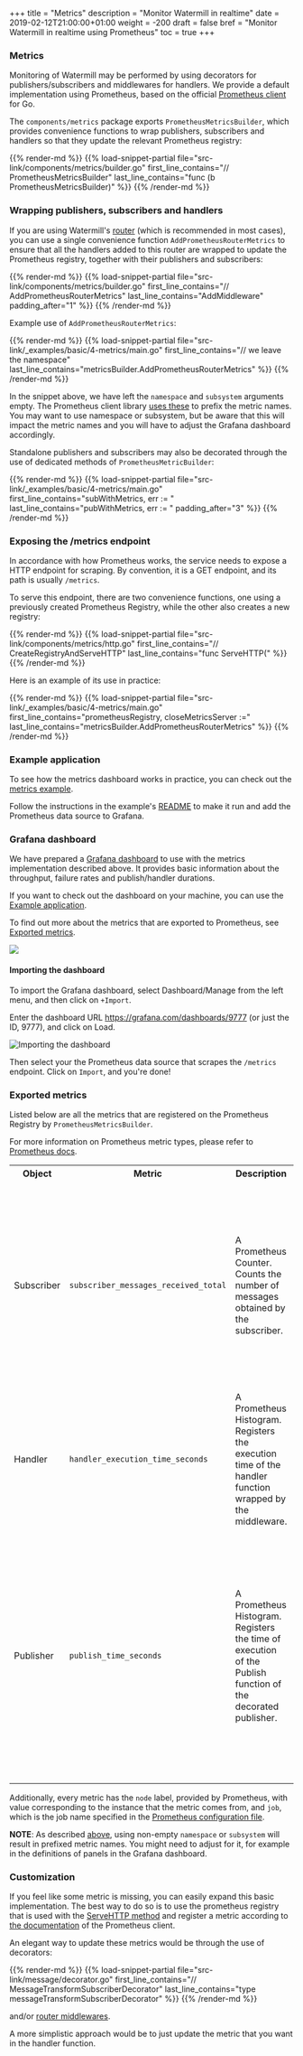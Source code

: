 +++
title = "Metrics"
description = "Monitor Watermill in realtime"
date = 2019-02-12T21:00:00+01:00
weight = -200
draft = false
bref = "Monitor Watermill in realtime using Prometheus"
toc = true
+++

### Metrics

Monitoring of Watermill may be performed by using decorators for publishers/subscribers and middlewares for handlers. 
We provide a default implementation using Prometheus, based on the official [Prometheus client](https://github.com/prometheus/client_golang) for Go.

The `components/metrics` package exports `PrometheusMetricsBuilder`, which provides convenience functions to wrap publishers, subscribers and handlers so that they update the relevant Prometheus registry:

{{% render-md %}}
{{% load-snippet-partial file="src-link/components/metrics/builder.go" first_line_contains="// PrometheusMetricsBuilder" last_line_contains="func (b PrometheusMetricsBuilder)" %}}
{{% /render-md %}}

### Wrapping publishers, subscribers and handlers

If you are using Watermill's [router](/docs/messages-router) (which is recommended in most cases), you can use a single convenience function `AddPrometheusRouterMetrics` to ensure that all the handlers added to this router are wrapped to update the Prometheus registry, together with their publishers and subscribers:

{{% render-md %}}
{{% load-snippet-partial file="src-link/components/metrics/builder.go" first_line_contains="// AddPrometheusRouterMetrics" last_line_contains="AddMiddleware" padding_after="1" %}}
{{% /render-md %}}

Example use of `AddPrometheusRouterMetrics`:

{{% render-md %}}
{{% load-snippet-partial file="src-link/_examples/basic/4-metrics/main.go" first_line_contains="// we leave the namespace" last_line_contains="metricsBuilder.AddPrometheusRouterMetrics" %}}
{{% /render-md %}}

In the snippet above, we have left the `namespace` and `subsystem` arguments empty. The Prometheus client library [uses these](https://godoc.org/github.com/prometheus/client_golang/prometheus#BuildFQName) to prefix the metric names. You may want to use namespace or subsystem, but be aware that this will impact the metric names and you will have to adjust the Grafana dashboard accordingly.

Standalone publishers and subscribers may also be decorated through the use of dedicated methods of `PrometheusMetricBuilder`:

{{% render-md %}}
{{% load-snippet-partial file="src-link/_examples/basic/4-metrics/main.go" first_line_contains="subWithMetrics, err := " last_line_contains="pubWithMetrics, err := " padding_after="3" %}}
{{% /render-md %}}

### Exposing the /metrics endpoint

In accordance with how Prometheus works, the service needs to expose a HTTP endpoint for scraping. By convention, it is a GET endpoint, and its path is usually `/metrics`.

To serve this endpoint, there are two convenience functions, one using a previously created Prometheus Registry, while the other also creates a new registry:

{{% render-md %}}
{{% load-snippet-partial file="src-link/components/metrics/http.go" first_line_contains="// CreateRegistryAndServeHTTP" last_line_contains="func ServeHTTP(" %}}
{{% /render-md %}}

Here is an example of its use in practice:

{{% render-md %}}
{{% load-snippet-partial file="src-link/_examples/basic/4-metrics/main.go" first_line_contains="prometheusRegistry, closeMetricsServer :=" last_line_contains="metricsBuilder.AddPrometheusRouterMetrics" %}}
{{% /render-md %}}

### Example application

To see how the metrics dashboard works in practice, you can check out the [metrics example](https://github.com/ascendsoftware/watermill/tree/master/_examples/basic/4-metrics). 

Follow the instructions in the example's [README](https://github.com/ascendsoftware/watermill/blob/master/_examples/basic/4-metrics/README.md) to make it run and add the Prometheus data source to Grafana.

### Grafana dashboard

We have prepared a [Grafana dashboard](https://grafana.com/grafana/dashboards/9777-watermill/) to use with the metrics implementation described above. It provides basic information about the throughput, failure rates and publish/handler durations.

If you want to check out the dashboard on your machine, you can use the [Example application](#example-application).

To find out more about the metrics that are exported to Prometheus, see [Exported metrics](#exported-metrics).

<a target="_blank" href="https://threedots.tech/watermill-io/grafana_dashboard.png"><img src="https://threedots.tech/watermill-io/grafana_dashboard_small.png" /></a>

#### Importing the dashboard

To import the Grafana dashboard, select Dashboard/Manage from the left menu, and then click on `+Import`.

Enter the dashboard URL https://grafana.com/dashboards/9777 (or just the ID, 9777), and click on Load.

![Importing the dashboard](https://threedots.tech/watermill-io/grafana_import_dashboard.png)

Then select your the Prometheus data source that scrapes the `/metrics` endpoint. Click on `Import`, and you're done!

### Exported metrics

Listed below are all the metrics that are registered on the Prometheus Registry by `PrometheusMetricsBuilder`.
 
For more information on Prometheus metric types, please refer to [Prometheus docs](https://prometheus.io/docs/concepts/metric_types).
 
<table>
  <tr>
    <th>Object</th>
    <th>Metric</th>
    <th>Description</th>
    <th>Labels/Values</th>
  </tr>
  <tr>
    <td rowspan="3">Subscriber</td>
    <td rowspan="3"><code>subscriber_messages_received_total</code></td>
    <td rowspan="3">A Prometheus Counter.<br>Counts the number of messages obtained by the subscriber.</td>
    <td><code>acked</code> is either "acked" or "nacked".</td>
  </tr>
  <tr>
    <td><code>handler_name</code> is set if the subscriber operates within a handler; "&lt;no handler&gt;" otherwise.</td>
  </tr>
  <tr>
    <td><code>subscriber_name</code> identifies the subscriber. If it implements <code>fmt.Stringer</code>, it is the result of `String()`, <code>package.structName</code> otherwise.</td>
  </tr>
  <tr>
    <td rowspan="2">Handler</td>
    <td rowspan="2"><code>handler_execution_time_seconds</code></td>
    <td rowspan="2">A Prometheus Histogram. <br>Registers the execution time of the handler function wrapped by the middleware.</td>
    <td><code>handler_name</code> is the name of the handler.</td>
  </tr>
  <tr>
    <td><code>success</code> is either "true" or "false", depending on whether the wrapped handler function returned an error or not.</td>
  </tr>
  <tr>
    <td rowspan="3">Publisher</td>
    <td rowspan="3"><code>publish_time_seconds</code></td>
    <td rowspan="3">A Prometheus Histogram.<br>Registers the time of execution of the Publish function of the decorated publisher.</td>
    <td><code>success</code> is either "true" or "false", depending on whether the decorated publisher returned an error or not.</td>
  </tr>
  <tr>
    <td><code>handler_name</code> is set if the publisher operates within a handler; "&lt;no handler&gt;" otherwise.</td>
  </tr>
  <tr>
    <td><code>publisher_name</code> identifies the publisher. If it implements <code>fmt.Stringer</code>, it is the result of `String()`, <code>package.structName</code> otherwise.</td>
  </tr>
</table>

Additionally, every metric has the `node` label, provided by Prometheus, with value corresponding to the instance that the metric comes from, and `job`, which is the job name specified in the [Prometheus configuration file](https://github.com/ascendsoftware/watermill/blob/master/_examples/basic/4-metrics/prometheus.yml).

**NOTE**: As described [above](#wrapping-publishers-subscribers-and-handlers), using non-empty `namespace` or `subsystem` will result in prefixed metric names. You might need to adjust for it, for example in the definitions of panels in the Grafana dashboard.

### Customization

If you feel like some metric is missing, you can easily expand this basic implementation. The best way to do so is to use the prometheus registry that is used with the [ServeHTTP method](#exposing-the-metrics-endpoint) and register a metric according to [the documentation](https://godoc.org/github.com/prometheus/client_golang/prometheus) of the Prometheus client.

An elegant way to update these metrics would be through the use of decorators:

{{% render-md %}}
{{% load-snippet-partial file="src-link/message/decorator.go" first_line_contains="// MessageTransformSubscriberDecorator" last_line_contains="type messageTransformSubscriberDecorator" %}}
{{% /render-md %}}

and/or [router middlewares](/docs/messages-router/#middleware). 

A more simplistic approach would be to just update the metric that you want in the handler function.

